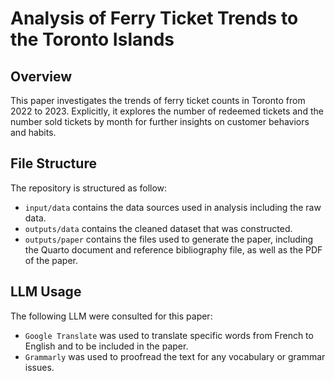 # Analysis of Ferry Ticket Trends to the Toronto Islands

## Overview

This paper investigates the trends of ferry ticket counts in Toronto from 2022 to 2023. Explicitly, it explores the number of redeemed tickets and the number sold tickets by month for further insights on customer behaviors and habits.

## File Structure

The repository is structured as follow: 
- `input/data` contains the data sources used in analysis including the raw data. 
- `outputs/data` contains the cleaned dataset that was constructed.
- `outputs/paper` contains the files used to generate the paper, including the Quarto document and reference bibliography file, as well as the PDF of the paper.

## LLM Usage

The following LLM were consulted for this paper: 
- `Google Translate` was used to translate specific words from French to English and to be included in the paper.
- `Grammarly` was used to proofread the text for any vocabulary or grammar issues.
